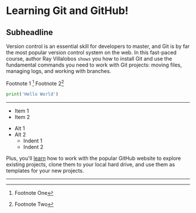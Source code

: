 # Learning Git and GitHub!

## Subheadline

Version control is an essential skill for developers to master, and Git is by far the most popular version control system on the web. In this fast-paced course, author Ray Villalobos `shows` you how to install Git and use the fundamental commands you need to work with Git projects: moving files, managing logs, and working with branches.

Footnote 1 [^1] Footnote 2[^2]

[^1]: Footnote One
[^2]: Footnote Two

```py
print('Hello World')
```

***

- Item 1
- Item 2

* Alt 1
* Alt 2
  * Indent 1
  * Indent 2

Plus, you'll [learn](https://www.linkedin.com/) how to work with the popular GitHub website to explore existing projects, clone them to your local hard drive, and use them as templates for your new projects.

***
